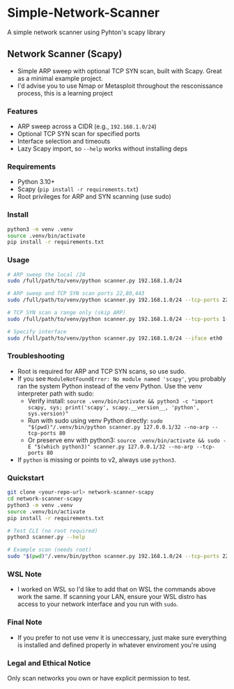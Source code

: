 # Simple-Network-Scanner
A simple network scanner using Pyhton's scapy library
## Network Scanner (Scapy)

- Simple ARP sweep with optional TCP SYN scan, built with Scapy. Great as a minimal example project.
- I'd advise you to use Nmap or Metasploit throughout the resconissance process, this is a learning project 
### Features
- ARP sweep across a CIDR (e.g., `192.168.1.0/24`)
- Optional TCP SYN scan for specified ports
- Interface selection and timeouts
- Lazy Scapy import, so `--help` works without installing deps

### Requirements
- Python 3.10+
- Scapy (`pip install -r requirements.txt`)
- Root privileges for ARP and SYN scanning (use sudo)

### Install
```bash
python3 -m venv .venv
source .venv/bin/activate
pip install -r requirements.txt
```

### Usage
```bash
# ARP sweep the local /24
sudo /full/path/to/venv/python scanner.py 192.168.1.0/24

# ARP sweep and TCP SYN scan ports 22,80,443
sudo /full/path/to/venv/python scanner.py 192.168.1.0/24 --tcp-ports 22,80,443

# TCP SYN scan a range only (skip ARP)
sudo /full/path/to/venv/python scanner.py 192.168.1.0/24 --tcp-ports 1-1024 --no-arp

# Specify interface
sudo /full/path/to/venv/python scanner.py 192.168.1.0/24 --iface eth0 --tcp-ports 22-25
```

### Troubleshooting
- Root is required for ARP and TCP SYN scans, so use sudo.
- If you see `ModuleNotFoundError: No module named 'scapy'`, you probably ran the system Python instead of the venv Python. Use the venv interpreter path with sudo:
  - Verify install: `source .venv/bin/activate && python3 -c "import scapy, sys; print('scapy', scapy.__version__, 'python', sys.version)"`
  - Run with sudo using venv Python directly:
    `sudo "$(pwd)"/.venv/bin/python scanner.py 127.0.0.1/32 --no-arp --tcp-ports 80`
  - Or preserve env with python3:
    `source .venv/bin/activate && sudo -E "$(which python3)" scanner.py 127.0.0.1/32 --no-arp --tcp-ports 80`
- If `python` is missing or points to v2, always use `python3`.

### Quickstart
```bash
git clone <your-repo-url> network-scanner-scapy
cd network-scanner-scapy
python3 -m venv .venv
source .venv/bin/activate
pip install -r requirements.txt

# Test CLI (no root required)
python3 scanner.py --help

# Example scan (needs root)
sudo "$(pwd)"/.venv/bin/python scanner.py 192.168.1.0/24 --tcp-ports 22,80,443
```

### WSL Note
- I worked on WSL so I'd like to add that on WSL the commands above work the same. If scanning your LAN, ensure your WSL distro has access to your network interface and you run with `sudo`.

### Final Note
- If you prefer to not use venv it is uneccessary, just make sure everything is installed and defined properly in whatever enviroment you're using

### Legal and Ethical Notice
Only scan networks you own or have explicit permission to test.
